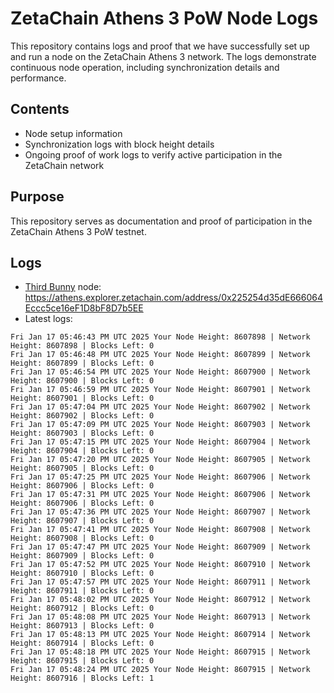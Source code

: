 # ZetaChain Athens 3 PoW Node Logs
This repository contains logs and proof that we have successfully set up and run a node on the ZetaChain Athens 3 network. The logs demonstrate continuous node operation, including synchronization details and performance.

## Contents
- Node setup information
- Synchronization logs with block height details
- Ongoing proof of work logs to verify active participation in the ZetaChain network

## Purpose
This repository serves as documentation and proof of participation in the ZetaChain Athens 3 PoW testnet.

## Logs

- [Third Bunny](https://thirdbunny.xyz/) node: https://athens.explorer.zetachain.com/address/0x225254d35dE666064Eccc5ce16eF1D8bF8D7b5EE
- Latest logs:
```
Fri Jan 17 05:46:43 PM UTC 2025 Your Node Height: 8607898 | Network Height: 8607898 | Blocks Left: 0
Fri Jan 17 05:46:48 PM UTC 2025 Your Node Height: 8607899 | Network Height: 8607899 | Blocks Left: 0
Fri Jan 17 05:46:54 PM UTC 2025 Your Node Height: 8607900 | Network Height: 8607900 | Blocks Left: 0
Fri Jan 17 05:46:59 PM UTC 2025 Your Node Height: 8607901 | Network Height: 8607901 | Blocks Left: 0
Fri Jan 17 05:47:04 PM UTC 2025 Your Node Height: 8607902 | Network Height: 8607902 | Blocks Left: 0
Fri Jan 17 05:47:09 PM UTC 2025 Your Node Height: 8607903 | Network Height: 8607903 | Blocks Left: 0
Fri Jan 17 05:47:15 PM UTC 2025 Your Node Height: 8607904 | Network Height: 8607904 | Blocks Left: 0
Fri Jan 17 05:47:20 PM UTC 2025 Your Node Height: 8607905 | Network Height: 8607905 | Blocks Left: 0
Fri Jan 17 05:47:25 PM UTC 2025 Your Node Height: 8607906 | Network Height: 8607906 | Blocks Left: 0
Fri Jan 17 05:47:31 PM UTC 2025 Your Node Height: 8607906 | Network Height: 8607906 | Blocks Left: 0
Fri Jan 17 05:47:36 PM UTC 2025 Your Node Height: 8607907 | Network Height: 8607907 | Blocks Left: 0
Fri Jan 17 05:47:41 PM UTC 2025 Your Node Height: 8607908 | Network Height: 8607908 | Blocks Left: 0
Fri Jan 17 05:47:47 PM UTC 2025 Your Node Height: 8607909 | Network Height: 8607909 | Blocks Left: 0
Fri Jan 17 05:47:52 PM UTC 2025 Your Node Height: 8607910 | Network Height: 8607910 | Blocks Left: 0
Fri Jan 17 05:47:57 PM UTC 2025 Your Node Height: 8607911 | Network Height: 8607911 | Blocks Left: 0
Fri Jan 17 05:48:02 PM UTC 2025 Your Node Height: 8607912 | Network Height: 8607912 | Blocks Left: 0
Fri Jan 17 05:48:08 PM UTC 2025 Your Node Height: 8607913 | Network Height: 8607913 | Blocks Left: 0
Fri Jan 17 05:48:13 PM UTC 2025 Your Node Height: 8607914 | Network Height: 8607914 | Blocks Left: 0
Fri Jan 17 05:48:18 PM UTC 2025 Your Node Height: 8607915 | Network Height: 8607915 | Blocks Left: 0
Fri Jan 17 05:48:24 PM UTC 2025 Your Node Height: 8607915 | Network Height: 8607916 | Blocks Left: 1
```
